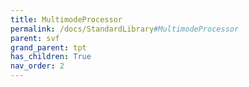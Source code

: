 ```yaml
---
title: MultimodeProcessor
permalink: /docs/StandardLibrary#MultimodeProcessor
parent: svf
grand_parent: tpt
has_children: True
nav_order: 2
---
```

